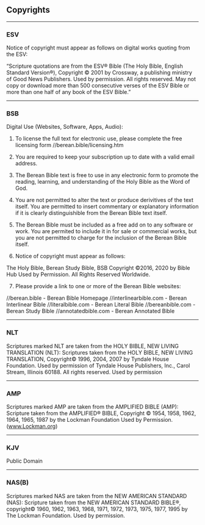 ## Copyrights
---

### ESV  

Notice of copyright must appear as follows on digital works quoting from the ESV:

“Scripture quotations are from the ESV® Bible (The Holy Bible, English Standard Version®), Copyright © 2001 by Crossway, a publishing ministry of Good News Publishers. Used by permission. All rights reserved. May not copy or download more than 500 consecutive verses of the ESV Bible or more than one half of any book of the ESV Bible.”

---

### BSB

Digital Use (Websites, Software, Apps, Audio):

1. To license the full text for electronic use, please complete the free licensing form //berean.bible/licensing.htm

2. You are required to keep your subscription up to date with a valid email address.

3. The Berean Bible text is free to use in any electronic form to promote the reading, learning, and understanding of the Holy Bible as the Word of God.

4. You are not permitted to alter the text or produce derivitives of the text itself. You are permitted to insert commentary or explanatory information if it is clearly distinguishible from the Berean Bible text itself.

5. The Berean Bible must be included as a free add on to any software or work. You are permited to include it in for sale or commercial works, but you are not permitted to charge for the inclusion of the Berean Bible itself.

6. Notice of copyright must appear as follows:

The Holy Bible, Berean Study Bible, BSB
Copyright ©2016, 2020 by Bible Hub
Used by Permission. All Rights Reserved Worldwide.

7. Please provide a link to one or more of the Berean Bible websites:

//berean.bible - Berean Bible Homepage
//interlinearbible.com - Berean Interlinear Bible
//literalbible.com - Berean Literal Bible
//bereanbible.com - Berean Study Bible
//annotatedbible.com - Berean Annotated Bible

---

### NLT

Scriptures marked NLT are taken from the HOLY BIBLE, NEW LIVING TRANSLATION 
(NLT): Scriptures taken from the HOLY BIBLE, NEW LIVING TRANSLATION, Copyright© 
1996, 2004, 2007 by Tyndale House Foundation. Used by permission of Tyndale House 
Publishers, Inc., Carol Stream, Illinois 60188. All rights reserved. Used by permission


---

### AMP

Scriptures marked AMP are taken from the AMPLIFIED BIBLE (AMP): Scripture taken from 
the AMPLIFIED® BIBLE, Copyright © 1954, 1958, 1962, 1964, 1965, 1987 by the Lockman 
Foundation Used by Permission. (www.Lockman.org)

---

### KJV

Public Domain

---

### NAS(B)

Scriptures marked NAS are taken from the NEW AMERICAN STANDARD (NAS): Scripture 
taken from the NEW AMERICAN STANDARD BIBLE®, copyright© 1960, 1962, 1963, 
1968, 1971, 1972, 1973, 1975, 1977, 1995 by The Lockman Foundation. Used by permission.

